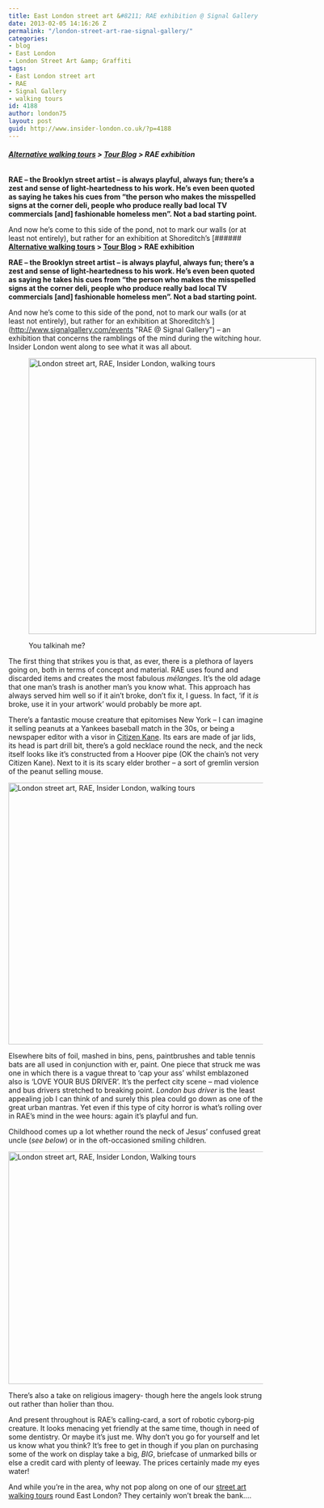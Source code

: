 ```yaml
---
title: East London street art &#8211; RAE exhibition @ Signal Gallery
date: 2013-02-05 14:16:26 Z
permalink: "/london-street-art-rae-signal-gallery/"
categories:
- blog
- East London
- London Street Art &amp; Graffiti
tags:
- East London street art
- RAE
- Signal Gallery
- walking tours
id: 4188
author: london75
layout: post
guid: http://www.insider-london.co.uk/?p=4188
---
```


###### **[Alternative walking tours](http://www.insider-london.co.uk/ "Insider London alternative walking tours") > [Tour Blog](http://www.insider-london.co.uk/blog/ "Insider London tours blog") > RAE exhibition**

**RAE &#8211; the Brooklyn street artist &#8211; is always playful, always fun; there’s a zest and sense of light-heartedness to his work. He’s even been quoted as saying he takes his cues from “the person who makes the misspelled signs at the corner deli, people who produce really bad local TV commercials [and] fashionable homeless men”. Not a bad starting point.**

And now he’s come to this side of the pond, not to mark our walls (or at least not entirely), but rather for an exhibition at Shoreditch&#8217;s [###### **[Alternative walking tours](http://www.insider-london.co.uk/ "Insider London alternative walking tours") > [Tour Blog](http://www.insider-london.co.uk/blog/ "Insider London tours blog") > RAE exhibition**

**RAE &#8211; the Brooklyn street artist &#8211; is always playful, always fun; there’s a zest and sense of light-heartedness to his work. He’s even been quoted as saying he takes his cues from “the person who makes the misspelled signs at the corner deli, people who produce really bad local TV commercials [and] fashionable homeless men”. Not a bad starting point.**

And now he’s come to this side of the pond, not to mark our walls (or at least not entirely), but rather for an exhibition at Shoreditch&#8217;s ](http://www.signalgallery.com/events "RAE @ Signal Gallery") &#8211; an exhibition that concerns the ramblings of the mind during the witching hour. Insider London went along to see what it was all about.<figure id="attachment_4200" style="width: 569px" class="wp-caption alignnone">

<a href="http://www.insider-london.co.uk/blog/2013/02/05/london-street-art-rae-signal-gallery/you-talkinah-me/" rel="attachment wp-att-4200"><img class="size-full wp-image-4200 " alt="London street art, RAE, Insider London, walking tours" src="/wp-content/uploads/2013/01/You-talkinah-me.jpg" width="569" height="546" /></a><figcaption class="wp-caption-text">You talkinah me?</figcaption></figure> 

The first thing that strikes you is that, as ever, there is a plethora of layers going on, both in terms of concept and material. RAE uses found and discarded items and creates the most fabulous _mélanges_. It’s the old adage that one man’s trash is another man’s you know what. This approach has always served him well so if it ain&#8217;t broke, don’t fix it, I guess. In fact, ‘if it _is_ broke, use it in your artwork’ would probably be more apt.

There’s a fantastic mouse creature that epitomises New York – I can imagine it selling peanuts at a Yankees baseball match in the 30s, or being a newspaper editor with a visor in [Citizen Kane](http://www.youtube.com/watch?v=zyv19bg0scg "Citizen Kane trailer"). Its ears are made of jar lids, its head is part drill bit, there’s a gold necklace round the neck, and the neck itself looks like it’s constructed from a Hoover pipe (OK the chain’s not very Citizen Kane). Next to it is its scary elder brother – a sort of gremlin version of the peanut selling mouse.

<a href="http://www.insider-london.co.uk/blog/2013/02/05/london-street-art-rae-signal-gallery/mousehead-2/" rel="attachment wp-att-4217"><img class="alignnone size-full wp-image-4217" alt="London street art, RAE, Insider London, walking tours" src="/wp-content/uploads/2013/01/mousehead1.jpg" width="567" height="518" /></a>

Elsewhere bits of foil, mashed in bins, pens, paintbrushes and table tennis bats are all used in conjunction with er, paint. One piece that struck me was one in which there is a vague threat to ‘cap your ass’ whilst emblazoned also is ‘LOVE YOUR BUS DRIVER’. It’s the perfect city scene – mad violence and bus drivers stretched to breaking point. _London bus driver_ is the least appealing job I can think of and surely this plea could go down as one of the great urban mantras. Yet even if this type of city horror is what’s rolling over in RAE’s mind in the wee hours: again it’s playful and fun.

Childhood comes up a lot whether round the neck of Jesus’ confused great uncle (_see below_) or in the oft-occasioned smiling children.

<a href="http://www.insider-london.co.uk/blog/2013/02/05/london-street-art-rae-signal-gallery/jesus-uncle/" rel="attachment wp-att-4195"><img class="alignnone size-full wp-image-4195" alt="London street art, RAE, Insider London, Walking tours" src="/wp-content/uploads/2013/01/Jesus-uncle.jpg" width="569" height="460" /></a>

There’s also a take on religious imagery- though here the angels look strung out rather than holier than thou.

And present throughout is RAE’s calling-card, a sort of robotic cyborg-pig creature. It looks menacing yet friendly at the same time, though in need of some dentistry. Or maybe it’s just me. Why don’t you go for yourself and let us know what you think? It’s free to get in though if you plan on purchasing some of the work on display take a big, _BIG_, briefcase of unmarked bills or else a credit card with plenty of leeway. The prices certainly made my eyes water!

And while you’re in the area, why not pop along on one of our [street art walking tours](http://www.insider-london.co.uk/london-graffiti-artists-walking-tours/ "Street Art walking tours") round East London? They certainly won’t break the bank….